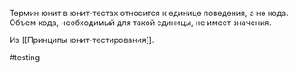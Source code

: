 Термин юнит в юнит-тестах относится к единице поведения, а не кода. Объем кода, необходимый для такой единицы, не имеет значения.

Из [[Принципы юнит-тестирования]].

#testing